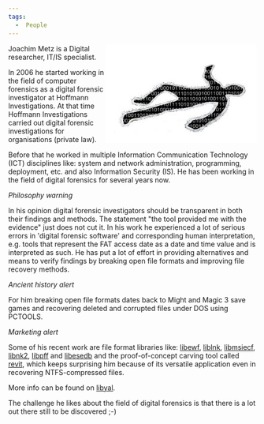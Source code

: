 ```yaml
---
tags:
  -  People
---
```

<img src="../assets/images/Joachim_Metz.jpeg" align="right">
Joachim Metz is a Digital researcher, IT/IS specialist.

In 2006 he started working in the field of computer forensics as a
digital forensic investigator at Hoffmann Investigations. At that time
Hoffmann Investigations carried out digital forensic investigations for
organisations (private law).

Before that he worked in multiple Information Communication Technology
(ICT) disciplines like: system and network administration, programming,
deployment, etc. and also Information Security (IS). He has been working
in the field of digital forensics for several years now.

*Philosophy warning*

In his opinion digital forensic investigators should be transparent in
both their findings and methods. The statement "the tool provided me
with the evidence" just does not cut it. In his work he experienced a
lot of serious errors in 'digital forensic software' and corresponding
human interpretation, e.g. tools that represent the FAT access date as a
date and time value and is interpreted as such. He has put a lot of
effort in providing alternatives and means to verify findings by
breaking open file formats and improving file recovery methods.

*Ancient history alert*

For him breaking open file formats dates back to Might and Magic 3 save
games and recovering deleted and corrupted files under DOS using
PCTOOLS.

*Marketing alert*

Some of his recent work are file format libraries like:
[libewf](libewf.md), [liblnk](liblnk.md),
[libmsiecf](libmsiecf.md), [libnk2](libnk2.md),
[libpff](libpff.md) and [libesedb](libesedb.md) and the
proof-of-concept carving tool called
[revit](reviveit_(revit).md), which keeps surprising him because
of its versatile application even in recovering NTFS-compressed files.

More info can be found on [libyal](libyal.md).

The challenge he likes about the field of digital forensics is that
there is a lot out there still to be discovered ;-)

